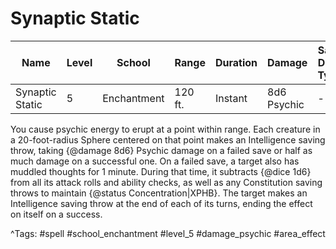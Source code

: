 # Synaptic Static

| Name | Level | School | Range | Duration | Damage | Save DC & Type |
|------|-------|--------|-------|----------|--------|----------------|
| Synaptic Static | 5 | Enchantment | 120 ft. | Instant | 8d6 Psychic | - |

You cause psychic energy to erupt at a point within range. Each creature in a 20-foot-radius Sphere centered on that point makes an Intelligence saving throw, taking {@damage 8d6} Psychic damage on a failed save or half as much damage on a successful one. On a failed save, a target also has muddled thoughts for 1 minute. During that time, it subtracts {@dice 1d6} from all its attack rolls and ability checks, as well as any Constitution saving throws to maintain {@status Concentration|XPHB}. The target makes an Intelligence saving throw at the end of each of its turns, ending the effect on itself on a success.

^Tags: #spell #school_enchantment #level_5 #damage_psychic #area_effect